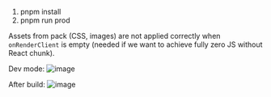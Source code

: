 1. pnpm install
2. pnpm run prod

Assets from pack (CSS, images) are not applied correctly when `onRenderClient` is empty (needed if we want to achieve fully zero JS without React chunk).

Dev mode:
![image](https://github.com/vikejs/vike/assets/90694123/6417d438-bdd5-4403-bdcf-f5422eecbb69)

After build:
![image](https://github.com/vikejs/vike/assets/90694123/2edf4e1d-97e4-4b9b-af83-f79c3be371e7)
